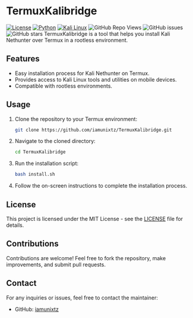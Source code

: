 # TermuxKalibridge

[![License](https://img.shields.io/badge/License-MIT-blue.svg)](https://opensource.org/licenses/MIT)
[![Python](https://img.shields.io/badge/Made%20with-Python-blue.svg)](https://www.python.org/)
[![Kali Linux](https://img.shields.io/badge/Kali%20Linux-Supported-green.svg)](https://www.kali.org/)
![GitHub Repo Views](https://img.shields.io/github/clone/iamunixtz/TermuxKalibridge?style=social)
![GitHub issues](https://img.shields.io/github/issues/iamunixtz/TermuxKalibridge)
![GitHub stars](https://img.shields.io/github/stars/iamunixtz/TermuxKalibridge?style=social)
TermuxKalibridge is a tool that helps you install Kali Nethunter over Termux in a rootless environment.

## Features

- Easy installation process for Kali Nethunter on Termux.
- Provides access to Kali Linux tools and utilities on mobile devices.
- Compatible with rootless environments.

## Usage

1. Clone the repository to your Termux environment:
    ```bash
    git clone https://github.com/iamunixtz/TermuxKalibridge.git
    ```

2. Navigate to the cloned directory:
    ```bash
    cd TermuxKalibridge
    ```

3. Run the installation script:
    ```bash
    bash install.sh
    ```

4. Follow the on-screen instructions to complete the installation process.

## License

This project is licensed under the MIT License - see the [LICENSE](LICENSE) file for details.

## Contributions

Contributions are welcome! Feel free to fork the repository, make improvements, and submit pull requests.

## Contact

For any inquiries or issues, feel free to contact the maintainer:
- GitHub: [iamunixtz](https://github.com/iamunixtz)
